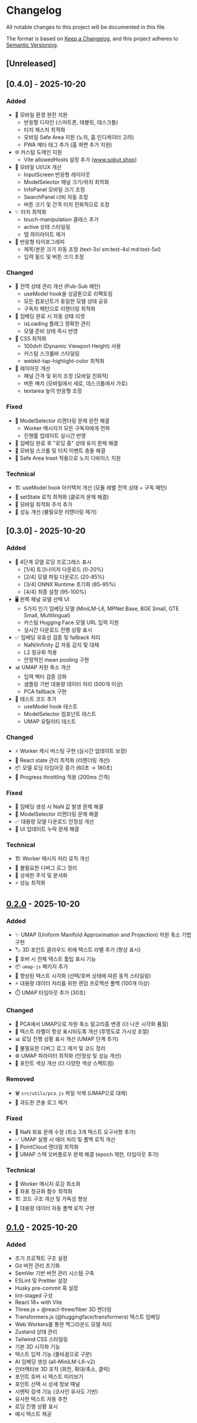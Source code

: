 # Changelog

All notable changes to this project will be documented in this file.

The format is based on [Keep a Changelog](https://keepachangelog.com/en/1.0.0/),
and this project adheres to [Semantic Versioning](https://semver.org/spec/v2.0.0.html).

## [Unreleased]

## [0.4.0] - 2025-10-20

### Added

- 📱 모바일 환경 완전 지원
  - 반응형 디자인 (스마트폰, 태블릿, 데스크톱)
  - 터치 제스처 최적화
  - 모바일 Safe Area 지원 (노치, 홈 인디케이터 고려)
  - PWA 메타 태그 추가 (홈 화면 추가 지원)
- 🌐 커스텀 도메인 지원
  - Vite allowedHosts 설정 추가 (www.sobut.shop)
- 🎨 모바일 UI/UX 개선
  - InputScreen 반응형 레이아웃
  - ModelSelector 패널 크기/위치 최적화
  - InfoPanel 모바일 크기 조정
  - SearchPanel 너비 자동 조정
  - 버튼 크기 및 간격 터치 친화적으로 조정
- ✨ 터치 최적화
  - touch-manipulation 클래스 추가
  - active 상태 스타일링
  - 탭 하이라이트 제거
- 📏 반응형 타이포그래피
  - 제목/본문 크기 자동 조정 (text-3xl sm:text-4xl md:text-5xl)
  - 입력 필드 및 버튼 크기 조정

### Changed

- 🔄 전역 상태 관리 개선 (Pub-Sub 패턴)
  - useModel hook을 싱글톤으로 리팩토링
  - 모든 컴포넌트가 동일한 모델 상태 공유
  - 구독자 패턴으로 리렌더링 최적화
- 🎯 임베딩 완료 시 자동 상태 리셋
  - isLoading 플래그 정확한 관리
  - 모델 준비 상태 즉시 반영
- 📱 CSS 최적화
  - 100dvh (Dynamic Viewport Height) 사용
  - 커스텀 스크롤바 스타일링
  - webkit-tap-highlight-color 최적화
- 🎨 레이아웃 개선
  - 패널 간격 및 위치 조정 (모바일 친화적)
  - 버튼 배치 (모바일에서 세로, 데스크톱에서 가로)
  - textarea 높이 반응형 조정

### Fixed

- 🐛 ModelSelector 리렌더링 문제 완전 해결
  - Worker 메시지가 모든 구독자에게 전파
  - 진행률 업데이트 실시간 반영
- 🔧 임베딩 완료 후 "로딩 중" 상태 유지 문제 해결
- 📱 모바일 스크롤 및 터치 이벤트 충돌 해결
- 🎯 Safe Area Inset 적용으로 노치 디바이스 지원

### Technical

- 🏗️ useModel hook 아키텍처 개선 (모듈 레벨 전역 상태 + 구독 패턴)
- 🧹 setState 로직 최적화 (클로저 문제 해결)
- 📝 모바일 최적화 주석 추가
- 🚀 성능 개선 (불필요한 리렌더링 제거)

## [0.3.0] - 2025-10-20

### Added

- 🎨 4단계 모델 로딩 프로그레스 표시
  - [1/4] 토크나이저 다운로드 (0-20%)
  - [2/4] 모델 파일 다운로드 (20-85%)
  - [3/4] ONNX Runtime 초기화 (85-95%)
  - [4/4] 최종 설정 (95-100%)
- 🖥️ 왼쪽 패널 모델 선택 UI
  - 5가지 인기 임베딩 모델 (MiniLM-L6, MPNet Base, BGE Small, GTE Small, Multilingual)
  - 커스텀 Hugging Face 모델 URL 입력 지원
  - 실시간 다운로드 진행 상황 표시
- ✅ 임베딩 유효성 검증 및 fallback 처리
  - NaN/Infinity 값 자동 감지 및 대체
  - L2 정규화 적용
  - 안정적인 mean pooling 구현
- 📊 UMAP 차원 축소 개선
  - 입력 벡터 검증 강화
  - 샘플링 기반 대용량 데이터 처리 (500개 이상)
  - PCA fallback 구현
- 🧪 테스트 코드 추가
  - useModel hook 테스트
  - ModelSelector 컴포넌트 테스트
  - UMAP 유틸리티 테스트

### Changed

- ⚡ Worker 캐시 버스팅 구현 (실시간 업데이트 보장)
- 🔄 React state 관리 최적화 (리렌더링 개선)
- 📦 모델 로딩 타임아웃 증가 (60초 → 180초)
- 🎯 Progress throttling 적용 (200ms 간격)

### Fixed

- 🐛 임베딩 생성 시 NaN 값 발생 문제 해결
- 🔧 ModelSelector 리렌더링 문제 해결
- ✅ 대용량 모델 다운로드 안정성 개선
- 🎨 UI 업데이트 누락 문제 해결

### Technical

- 🏗️ Worker 메시지 처리 로직 개선
- 🧹 불필요한 디버그 로그 정리
- 📝 상세한 주석 및 문서화
- ⚡ 성능 최적화

## [0.2.0] - 2025-10-20

### Added

- ✨ UMAP (Uniform Manifold Approximation and Projection) 차원 축소 기법 구현
- 🏷️ 3D 포인트 클라우드 위에 텍스트 라벨 추가 (항상 표시)
- 💬 호버 시 전체 텍스트 툴팁 표시 기능
- 📦 `umap-js` 패키지 추가
- 🎨 향상된 텍스트 시각화 (선택/호버 상태에 따른 동적 스타일링)
- ⚡ 대용량 데이터 처리를 위한 랜덤 프로젝션 폴백 (100개 이상)
- ⏱️ UMAP 타임아웃 추가 (30초)

### Changed

- 🔄 PCA에서 UMAP으로 차원 축소 알고리즘 변경 (더 나은 시각화 품질)
- 🎯 텍스트 라벨이 항상 표시되도록 개선 (투명도로 가시성 조절)
- 📊 로딩 진행 상황 표시 개선 (UMAP 단계 추가)
- 🧹 불필요한 디버그 로그 제거 및 코드 정리
- ⚙️ UMAP 파라미터 최적화 (안정성 및 성능 개선)
- 🎨 포인트 색상 개선 (더 다양한 색상 스펙트럼)

### Removed

- 🗑️ `src/utils/pca.js` 파일 삭제 (UMAP으로 대체)
- 🧹 과도한 콘솔 로그 제거

### Fixed

- 🐛 NaN 좌표 문제 수정 (최소 3개 텍스트 요구사항 추가)
- ✅ UMAP 실행 시 에러 처리 및 폴백 로직 개선
- 🎨 PointCloud 렌더링 최적화
- 🔧 UMAP 스택 오버플로우 문제 해결 (epoch 제한, 타임아웃 추가)

### Technical

- 🔧 Worker 메시지 로깅 최소화
- 🎯 좌표 정규화 함수 최적화
- 🏗️ 코드 구조 개선 및 가독성 향상
- 🚀 대용량 데이터 자동 폴백 로직 구현

## [0.1.0] - 2025-10-20

### Added

- 초기 프로젝트 구조 설정
- Git 버전 관리 초기화
- SemVer 기반 버전 관리 시스템 구축
- ESLint 및 Prettier 설정
- Husky pre-commit 훅 설정
- lint-staged 구성
- React 18+ with Vite
- Three.js + @react-three/fiber 3D 렌더링
- Transformers.js (@huggingface/transformers) 텍스트 임베딩
- Web Workers를 통한 백그라운드 모델 처리
- Zustand 상태 관리
- Tailwind CSS 스타일링
- 기본 3D 시각화 기능
- 텍스트 입력 기능 (줄바꿈으로 구분)
- AI 임베딩 생성 (all-MiniLM-L6-v2)
- 인터랙티브 3D 조작 (회전, 확대/축소, 클릭)
- 포인트 호버 시 텍스트 미리보기
- 포인트 선택 시 상세 정보 패널
- 시맨틱 검색 기능 (코사인 유사도 기반)
- 유사한 텍스트 자동 추천
- 로딩 진행 상황 표시
- 예시 텍스트 제공

[0.2.0]: https://github.com/yourusername/blog2space/releases/tag/v0.2.0
[0.1.0]: https://github.com/yourusername/blog2space/releases/tag/v0.1.0
